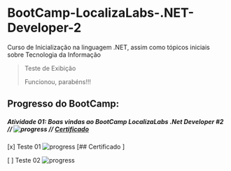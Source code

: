 # BootCamp-LocalizaLabs-.NET-Developer-2
Curso de Inicialização na linguagem .NET, assim como tópicos iniciais sobre Tecnologia da Informação

> Teste de Exibição
> 
> Funcionou, parabéns!!!


## Progresso do BootCamp:

##### Atividade 01: Boas vindas ao BootCamp LocalizaLabs .Net Developer #2 // ![progress](https://progress-bar.dev/100/ "progresso") // [Certificado](https://github.com/michel-74/BootCamp-LocalizaLabs-.NET-Developer-2/blob/main/05%20Certificacoes/00%20Certificado%20de%20Boas%20Vindas%20ao%20Bootcamp%20LocalizaLabs.pdf)


[x] Teste 01 ![progress](https://progress-bar.dev/28/ "progresso")  [## Certificado ]

[ ] Teste 02 ![progress](https://progress-bar.dev/0/ "progresso")

